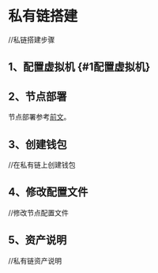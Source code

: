 # 私有链搭建

//私链搭建步骤

## 1、配置虚拟机 {#1配置虚拟机}

## 2、节点部署

节点部署参考[前文](/node.md)。

## 3、创建钱包

//在私有链上创建钱包

## 4、修改配置文件

//修改节点配置文件

## 5、资产说明

//私有链资产说明




